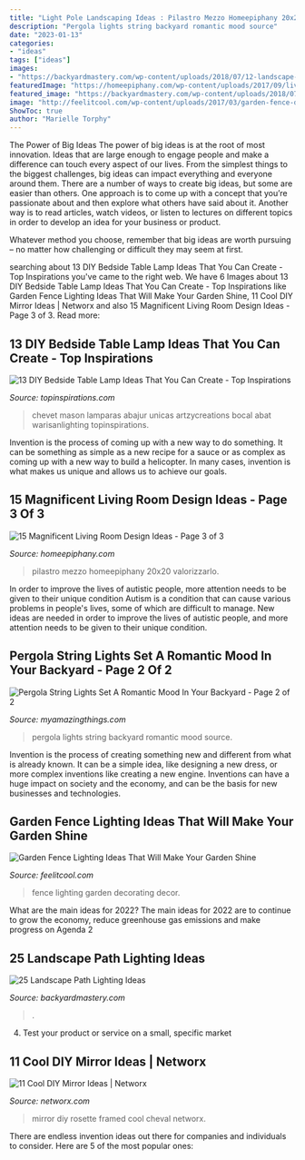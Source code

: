 ```yaml
---
title: "Light Pole Landscaping Ideas : Pilastro Mezzo Homeepiphany 20x20 Valorizzarlo"
description: "Pergola lights string backyard romantic mood source"
date: "2023-01-13"
categories:
- "ideas"
tags: ["ideas"]
images:
- "https://backyardmastery.com/wp-content/uploads/2018/07/12-landscape-path-lighting.jpg"
featuredImage: "https://homeepiphany.com/wp-content/uploads/2017/09/living-rooms_412-768x1025.jpg"
featured_image: "https://backyardmastery.com/wp-content/uploads/2018/07/12-landscape-path-lighting.jpg"
image: "http://feelitcool.com/wp-content/uploads/2017/03/garden-fence-decor-ideas.jpg"
ShowToc: true
author: "Marielle Torphy"
---
```



The Power of Big Ideas
The power of big ideas is at the root of most innovation. Ideas that are large enough to engage people and make a difference can touch every aspect of our lives. From the simplest things to the biggest challenges, big ideas can impact everything and everyone around them.
There are a number of ways to create big ideas, but some are easier than others. One approach is to come up with a concept that you’re passionate about and then explore what others have said about it. Another way is to read articles, watch videos, or listen to lectures on different topics in order to develop an idea for your business or product.

Whatever method you choose, remember that big ideas are worth pursuing – no matter how challenging or difficult they may seem at first.

	

		
searching about 13 DIY Bedside Table Lamp Ideas That You Can Create - Top Inspirations you've came to the right web. We have 6 Images about 13 DIY Bedside Table Lamp Ideas That You Can Create - Top Inspirations like Garden Fence Lighting Ideas That Will Make Your Garden Shine, 11 Cool DIY Mirror Ideas | Networx and also 15 Magnificent Living Room Design Ideas - Page 3 of 3. Read more:
		
    
## 13 DIY Bedside Table Lamp Ideas That You Can Create - Top Inspirations

<img loading=lazy src="http://topinspirations.com/wp-content/uploads/2016/07/DIY-Mason-Jar-Aquarium-Lamp-Artzy-Creations-633x950.jpg" onerror="this.onerror=null;this.src='https://tse3.mm.bing.net/th?id=OIP.LNBUv-320uPXIb1kqP2wDQHaLH&amp;pid=15.1';" alt="13 DIY Bedside Table Lamp Ideas That You Can Create - Top Inspirations">

_Source: topinspirations.com_

>chevet mason lamparas abajur unicas artzycreations bocal abat warisanlighting topinspirations. 

	

Invention is the process of coming up with a new way to do something. It can be something as simple as a new recipe for a sauce or as complex as coming up with a new way to build a helicopter. In many cases, invention is what makes us unique and allows us to achieve our goals.

    
## 15 Magnificent Living Room Design Ideas - Page 3 Of 3

<img loading=lazy src="https://homeepiphany.com/wp-content/uploads/2017/09/living-rooms_412-768x1025.jpg" onerror="this.onerror=null;this.src='https://tse3.mm.bing.net/th?id=OIP.Uj5f9KTiLmHD_kO8jnUMIQHaJ4&amp;pid=15.1';" alt="15 Magnificent Living Room Design Ideas - Page 3 of 3">

_Source: homeepiphany.com_

>pilastro mezzo homeepiphany 20x20 valorizzarlo. 

	

In order to improve the lives of autistic people, more attention needs to be given to their unique condition
Autism is a condition that can cause various problems in people's lives, some of which are difficult to manage. New ideas are needed in order to improve the lives of autistic people, and more attention needs to be given to their unique condition.

    
## Pergola String Lights Set A Romantic Mood In Your Backyard - Page 2 Of 2

<img loading=lazy src="http://myamazingthings.com/wp-content/uploads/2017/05/pergola-lights.jpg" onerror="this.onerror=null;this.src='https://tse4.mm.bing.net/th?id=OIP.vhPaB5-T6T5AULfFtlGCZgHaHa&amp;pid=15.1';" alt="Pergola String Lights Set A Romantic Mood In Your Backyard - Page 2 of 2">

_Source: myamazingthings.com_

>pergola lights string backyard romantic mood source. 

	

Invention is the process of creating something new and different from what is already known. It can be a simple idea, like designing a new dress, or more complex inventions like creating a new engine. Inventions can have a huge impact on society and the economy, and can be the basis for new businesses and technologies.

    
## Garden Fence Lighting Ideas That Will Make Your Garden Shine

<img loading=lazy src="http://feelitcool.com/wp-content/uploads/2017/03/garden-fence-decor-ideas.jpg" onerror="this.onerror=null;this.src='https://tse2.mm.bing.net/th?id=OIP.St2c68tMYRYTEo5K6um4sAHaD3&amp;pid=15.1';" alt="Garden Fence Lighting Ideas That Will Make Your Garden Shine">

_Source: feelitcool.com_

>fence lighting garden decorating decor. 

	

What are the main ideas for 2022?
The main ideas for 2022 are to continue to grow the economy, reduce greenhouse gas emissions and make progress on Agenda 2
    
## 25 Landscape Path Lighting Ideas

<img loading=lazy src="https://backyardmastery.com/wp-content/uploads/2018/07/12-landscape-path-lighting.jpg" onerror="this.onerror=null;this.src='https://tse4.mm.bing.net/th?id=OIP.5VplijFXo_IVi0P1tBC6kQHaLI&amp;pid=15.1';" alt="25 Landscape Path Lighting Ideas">

_Source: backyardmastery.com_

>. 

	

4. Test your product or service on a small, specific market

    
## 11 Cool DIY Mirror Ideas | Networx

<img loading=lazy src="https://networx.global.ssl.fastly.net/media/max/800x600/art_5afc7e1006b30.jpeg" onerror="this.onerror=null;this.src='https://tse1.mm.bing.net/th?id=OIP.LAb4UehHv_7imd0l7T1tXQHaLH&amp;pid=15.1';" alt="11 Cool DIY Mirror Ideas | Networx">

_Source: networx.com_

>mirror diy rosette framed cool cheval networx. 

	

There are endless invention ideas out there for companies and individuals to consider. Here are 5 of the most popular ones:

